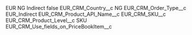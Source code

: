 <?xml version="1.0" encoding="UTF-8"?>
<CustomMetadata xmlns="http://soap.sforce.com/2006/04/metadata" xmlns:xsi="http://www.w3.org/2001/XMLSchema-instance" xmlns:xsd="http://www.w3.org/2001/XMLSchema">
    <label>EUR NG Indirect</label>
    <protected>false</protected>
    <values>
        <field>EUR_CRM_Country__c</field>
        <value xsi:type="xsd:string">NG</value>
    </values>
    <values>
        <field>EUR_CRM_Order_Type__c</field>
        <value xsi:type="xsd:string">EUR_Indirect</value>
    </values>
    <values>
        <field>EUR_CRM_Product_API_Name__c</field>
        <value xsi:type="xsd:string">EUR_CRM_SKU__c</value>
    </values>
    <values>
        <field>EUR_CRM_Product_Level__c</field>
        <value xsi:type="xsd:string">SKU</value>
    </values>
    <values>
        <field>EUR_CRM_Use_fields_on_PriceBookItem__c</field>
        <value xsi:nil="true"/>
    </values>
</CustomMetadata>
